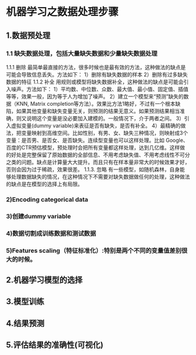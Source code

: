 # 机器学习之数据处理步骤
## 1.数据预处理
### 1.1 缺失数据处理，包括大量缺失数据和少量缺失数据处理

  1.1.1 删除
  最简单最直接的方法，很多时候也是最有效的方法，这种做法的缺点是可能会导致信息丢失。方法如下：
  1）删除有缺失数据的样本
  2）删除有过多缺失数据的特征
  1.1.2 补全
  用规则或模型将缺失数据补全，这种做法的缺点是可能会引入噪声。方法如下：
  1）平均数、中位数、众数、最大值、最小值、固定值、插值等等，效果一般，因为等于人为增加了噪声。
  2）建立一个模型来“预测”缺失的数据（KNN, Matrix completion等方法）。效果比方法1略好，不过有一个根本缺陷，如果其他变量和缺失变量无关，则预测的结果无意义。如果预测结果相当准确，则又说明这个变量是没必要加入建模的。一般情况下，介于两者之间。
  3）引入虚拟变量(dummy variable)来表征是否有缺失，是否有补全。
  4）最精确的做法，把变量映射到高维空间。比如性别，有男、女、缺失三种情况，则映射成3个变量：是否男、是否女、是否缺失。连续型变量也可以这样处理。比如   Google、百度的CTR预估模型，预处理时会把所有变量都这样处理，达到几亿维。这样做的好处是完整保留了原始数据的全部信息、不用考虑缺失值、不用考虑线性不可分之类的问题。缺点是计算量大大提升。而且只有在样本量非常大的时候效果才好，否则会因为过于稀疏，效果很差。
  1.1.3. 忽略
  有一些模型，如随机森林，自身能够处理数据缺失的情况，在这种情况下不需要对缺失数据做任何的处理，这种做法的缺点是在模型的选择上有局限。

### 2)Encoding categorical data
### 3)创建dummy variable 
### 4)数据切割成训练数据和测试数据
### 5)Features scaling（特征标准化）:特别是两个不同的变量值差别很大的时候。

## 2.机器学习模型的选择

## 3.模型训练

## 4.结果预测

## 5.评估结果的准确性(可视化)
